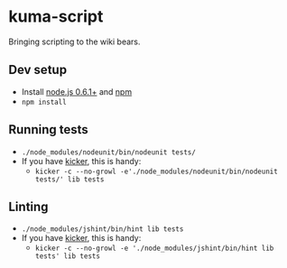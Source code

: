 # kuma-script

Bringing scripting to the wiki bears.

## Dev setup
* Install [node.js 0.6.1+](http://nodejs.org/docs/v0.6.1/) and [npm](http://npmjs.org/)
* `npm install`

## Running tests
* `./node_modules/nodeunit/bin/nodeunit tests/`
* If you have [kicker](https://github.com/alloy/kicker), this is handy:
    * `kicker -c --no-growl -e'./node_modules/nodeunit/bin/nodeunit tests/' lib tests`

## Linting
* `./node_modules/jshint/bin/hint lib tests`
* If you have [kicker](https://github.com/alloy/kicker), this is handy:
    * `kicker -c --no-growl -e './node_modules/jshint/bin/hint lib tests' lib tests`
